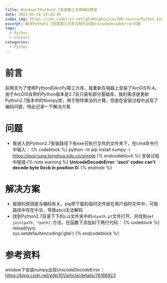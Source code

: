```yaml
---
title: Windows下Python2.7安装第三方库编码错误
date: 2022-05-10 14:24:45
index_img: https://cdn.jsdelivr.net/gh/MinghuiJia/CDN-source/Python_Install_Decode/python_decode_index.png
excerpt: 解决Python2.7安装第三方库过程中出现UnicodeDecodeError问题
tags:
  - Python
  - install
categories:
  - Python
---
```


# 前言
前两天为了使用Python的ArcPy第三方库，我重新在电脑上安装了ArcGIS10.4。由于ArcGIS自带的Python版本是2.7且只装有部分基础库，我的需求是更新Python2.7版本中的Numpy库，用于矩阵乘法的计算。但是在安装过程中出现了编码问题，特此记录一下解决方案

# 问题
- 我进入到Python2.7安装路径下有exe可执行文件的文件夹下，在cmd命令行中输入：
{% codeblock %}
python -m pip install numpy -i https://pypi.tuna.tsinghua.edu.cn/simple
{% endcodeblock %}
安装过程中报错
{% note warning %}
**UnicodeDecodeError: 'ascii' codec can't decode byte 0xcb in position 0:**
{% endnote %}

# 解决方案
- 报错的原因是与编码有关，pip把下载的临时文件放在用户临时文件中，可能路径中存在中文，导致ascii无法解码
- 找到Python2.7目录下下的`Lib`文件夹中的`ntpath.pt`文件打开，并找到`def join(path, *path):`方法，在函数下添加如下两行代码：
{% codeblock %}
reload(sys)  
sys.setdefaultencoding('gbk')
{% endcodeblock %}

# 参考资料
window下安装numpy出现UnicodeDecodeError：https://blog.csdn.net/wfei101/article/details/76166923